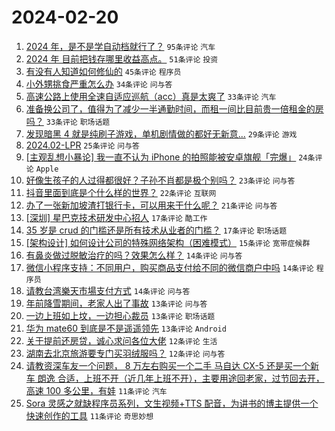 # 2024-02-20

1. [2024 年，是不是学自动档就行了？](https://www.v2ex.com/t/1016734) `95条评论` `汽车`
1. [2024 年 目前把钱存哪里收益高点。](https://www.v2ex.com/t/1016722) `51条评论` `投资`
1. [有没有人知道如何修仙的](https://www.v2ex.com/t/1016775) `45条评论` `程序员`
1. [小外甥挑食严重怎么办](https://www.v2ex.com/t/1016704) `34条评论` `问与答`
1. [高速公路上使用全速自适应巡航（acc）真是太爽了](https://www.v2ex.com/t/1016739) `33条评论` `汽车`
1. [准备换公司了，值得为了减少一半通勤时间，而租一间比目前贵一倍租金的房吗？](https://www.v2ex.com/t/1016719) `33条评论` `职场话题`
1. [发现暗黑 4 就是纯刷子游戏，单机剧情做的都好无新意...](https://www.v2ex.com/t/1016706) `29条评论` `游戏`
1. [2024.02-LPR](https://www.v2ex.com/t/1016726) `25条评论` `问与答`
1. [[主观乱想小暴论] 我一直不认为 iPhone 的拍照能被安卓旗舰「完爆」](https://www.v2ex.com/t/1016755) `24条评论` `Apple`
1. [好像生孩子的人过得都很好？子孙不肖都是极个别吗？](https://www.v2ex.com/t/1016735) `23条评论` `问与答`
1. [抖音里面到底是个什么样的世界？](https://www.v2ex.com/t/1016752) `22条评论` `互联网`
1. [办了一张新加坡渣打银行卡，可以用来干什么呢？](https://www.v2ex.com/t/1016703) `21条评论` `问与答`
1. [[深圳] 星巴克技术研发中心招人](https://www.v2ex.com/t/1016766) `17条评论` `酷工作`
1. [35 岁是 crud 的门槛还是所有技术从业者的门槛？](https://www.v2ex.com/t/1016707) `17条评论` `职场话题`
1. [[架构设计] 如何设计公司的特殊网络架构（困难模式）](https://www.v2ex.com/t/1016751) `15条评论` `宽带症候群`
1. [有鼻炎做过脱敏治疗的吗？效果怎么样？](https://www.v2ex.com/t/1016713) `14条评论` `问与答`
1. [微信小程序支持：不同用户，购买商品支付给不同的微信商户中吗](https://www.v2ex.com/t/1016712) `14条评论` `程序员`
1. [请教台湾樂天市場支付方式](https://www.v2ex.com/t/1016705) `14条评论` `问与答`
1. [年前降雪期间，老家人出了事故](https://www.v2ex.com/t/1016772) `13条评论` `问与答`
1. [一边上班如上坟，一边担心裁员](https://www.v2ex.com/t/1016749) `13条评论` `职场话题`
1. [华为 mate60 到底是不是遥遥领先](https://www.v2ex.com/t/1016746) `13条评论` `Android`
1. [关于提前还房贷，诚心求问各位大佬](https://www.v2ex.com/t/1016783) `12条评论` `生活`
1. [湖南去北京旅游要专门买羽绒服吗？](https://www.v2ex.com/t/1016730) `12条评论` `问与答`
1. [请教资深车友一个问题， 8 万左右购买一个二手 马自达 CX-5 还是买一个新车 朗逸 合适，上班不开（近几年上班不开），主要用途回老家，过节回去开，高速 100 多公里，有娃](https://www.v2ex.com/t/1016793) `11条评论` `汽车`
1. [Sora 灵感之就缺程序员系列，文生视频+TTS 配音，为讲书的博主提供一个快速创作的工具](https://www.v2ex.com/t/1016716) `11条评论` `奇思妙想`
